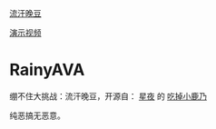 [流汗晚豆](https://toxicu235.github.io/RainyAVA/)


[演示视频](https://www.bilibili.com/video/BV1L44y1s7U7?spm_id_from=333.999.0.0)

# RainyAVA
绷不住大挑战：流汗晚豆，开源自：
[星夜](https://github.com/arcxingye)
的
[吃掉小鹿乃](https://github.com/arcxingye/EatKano)

纯恶搞无恶意。
